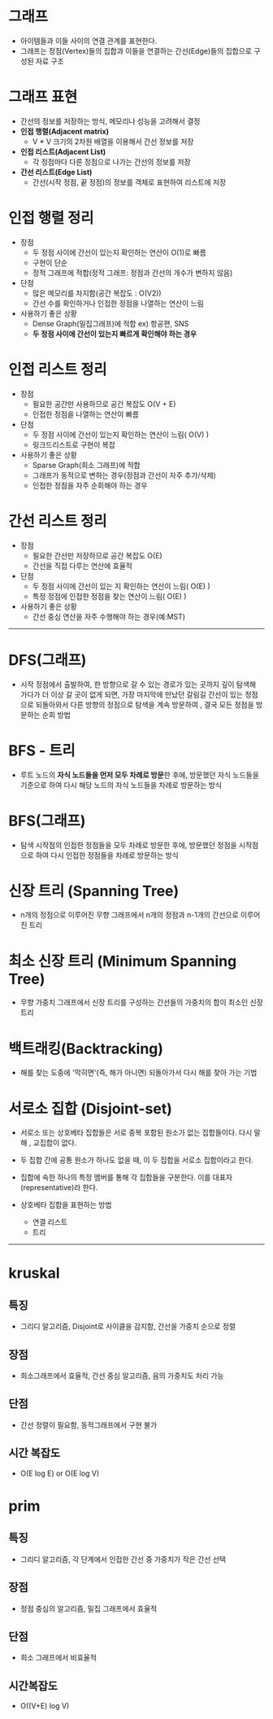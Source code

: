 # 그래프
- 아이템들과 이들 사이의 연결 관계를 표현한다.
- 그래프는 정점(Vertex)들의 집합과 이들을 연결하는 간선(Edge)들의 집합으로 구성된 자료 구조

# 그래프 표현
- 간선의 정보를 저장하는 방식, 메모리나 성능을 고려해서 결정
- **인접 행렬(Adjacent matrix)**
    - V * V 크기의 2차원 배열을 이용해서 간선 정보를 저장
- **인접 리스트(Adjacent List)**
    - 각 정점마다 다른 정점으로 나가는 간선의 정보를 저장
- **간선 리스트(Edge List)**
    - 간선(시작 정점, 끝 정점)의 정보를 객체로 표현하여 리스트에 저장

# 인접 행렬 정리
- 장점
    - 두 정점 사이에 간선이 있는지 확인하는 연산이 O(1)로 빠름
    - 구현이 단순
    - 정적 그래프에 적합(정적 그래프: 정점과 간선의 개수가 변하지 않음)
- 단점
    - 많은 메모리를 차지함(공간 복잡도 : O(V2))
    - 간선 수를 확인하거나 인접한 정점을 나열하는 연산이 느림
- 사용하기 좋은 상황
    - Dense Graph(밀집그래프)에 적합 ex) 항공편, SNS
    - **두 정점 사이에 간선이 있는지 빠르게 확인해야 하는 경우**

# 인접 리스트 정리
- 장점
    - 필요한 공간만 사용하므로 공간 복잡도 O(V + E)
    - 인접한 정점을 나열하는 연산이 빠름
- 단점
    - 두 정점 사이에 간선이 있는지 확인하는 연산이 느림( O(V) )
    - 링크드리스트로 구현이 복잡
- 사용하기 좋은 상황
    - Sparse Graph(희소 그래프)에 적합
    - 그래프가 동적으로 변하는 경우(정점과 간선이 자주 추가/삭제)
    - 인접한 정점을 자주 순회해야 하는 경우

# 간선 리스트 정리
- 장점
    - 필요한 간선만 저장하므로 공간 복잡도 O(E)
    - 간선을 직접 다루는 연산에 효율적
- 단점
    - 두 정점 사이에 간선이 있는 지 확인하는 연산이 느림( O(E) )
    - 특정 정점에 인접한 정점을 찾는 연산이 느림( O(E) )
- 사용하기 좋은 상황
    - 간선 중심 연산을 자주 수행해야 하는 경우(예:MST)

--------------------------------------------------------------------------------

# DFS(그래프)
- 시작 정점에서 출발하여, 한 방향으로 갈 수 있는 경로가 있는 곳까지 깊이 탐색해 가다가 더 이상 갈 곳이 없게 되면, 가장 마지막에 만났던 갈림길 간선이 있는 정점으로 되돌아와서 다른 방향의 정점으로 탐색을 계속 방문하여 , 결국 모든 정점을 방문하는 순회 방법

# BFS - 트리
- 루트 노드의 **자식 노드들을 먼저 모두 차례로 방문**한 후에, 방문했던 자식 노드들을 기준으로 하여 다시 해당 노드의 자식 노드들을 차례로 방문하는 방식
# BFS(그래프)
- 탐색 시작점의 인접한 정점들을 모두 차례로 방문한 후에, 방문했던 정점을 시작점으로 하여 다시 인접한 정점들을 차례로 방문하는 방식

# 신장 트리 (Spanning Tree)
- n개의 정점으로 이루어진 무향 그래프에서 n개의 정점과 n-1개의 간선으로 이루어진 트리

# 최소 신장 트리 (Minimum Spanning Tree)
- 무향 가중치 그래프에서 신장 트리를 구성하는 간선들의 가중치의 합이 최소인 신장 트리

# 백트래킹(Backtracking)
- 해를 찾는 도중에 '막히면'(즉, 해가 아니면) 되돌아가서 다시 해를 찾아 가는 기법

# 서로소 집합 (Disjoint-set)
- 서로소 또는 상호베타 집합들은 서로 중복 포함된 원소가 없는 집합들이다. 다시 말해 , 교집합이 없다.

- 두 집합 간에 공통 원소가 하나도 없을 때, 이 두 집합을 서로소 집합이라고 한다.

- 집합에 속한 하나의 특정 멤버를 통해 각 집합들을 구분한다. 이를 대표자(representative)라 한다.

- 상호베타 집합을 표현하는 방법
    - 연결 리스트
    - 트리

--------------------------------------------------------------------------------

# kruskal
## 특징
- 그리디 알고리즘, Disjoint로 사이클을 감지함, 간선을 가중치 순으로 정렬

## 장점
- 희소그래프에서 효율적, 간선 중심 알고리즘, 음의 가중치도 처리 가능

## 단점
- 간선 정렬이 필요함, 동적그래프에서 구현 불가

## 시간 복잡도
- O(E log E) or O(E log V)

# prim
## 특징
- 그리디 알고리즘, 각 단계에서 인접한 간선 중 가중치가 작은 간선 선택 

## 장점
- 정점 중심의 알고리즘, 밀집 그래프에서 효율적

## 단점
- 희소 그래프에서 비효율적

## 시간복잡도 
- O((V+E) log V)
